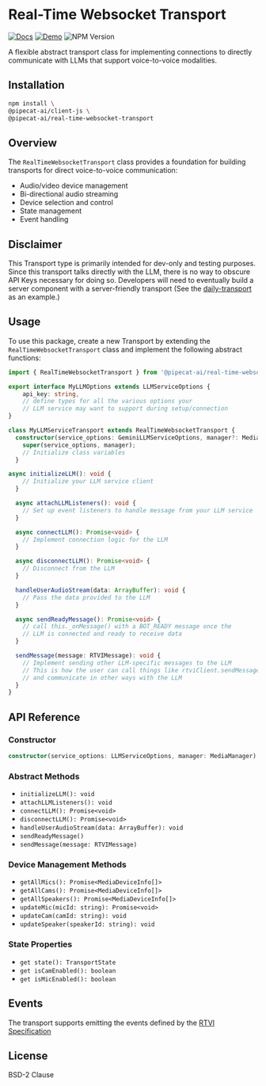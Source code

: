 # Real-Time Websocket Transport

[![Docs](https://img.shields.io/badge/Documentation-blue)](https://docs.pipecat.ai/client/reference/js/transports/realtime)
[![Demo](https://img.shields.io/badge/Demo-forestgreen)](examples/directToLLMTransports/README.md)
![NPM Version](https://img.shields.io/npm/v/@pipecat-ai/realtime-websocket-transport)

A flexible abstract transport class for implementing connections to directly communicate with LLMs that support voice-to-voice modalities.

## Installation

```bash copy
npm install \
@pipecat-ai/client-js \
@pipecat-ai/real-time-websocket-transport
```

## Overview

The `RealTimeWebsocketTransport` class provides a foundation for building transports for direct voice-to-voice communication:

- Audio/video device management
- Bi-directional audio streaming
- Device selection and control
- State management
- Event handling

## Disclaimer

This Transport type is primarily intended for dev-only and testing purposes. Since this transport talks directly with the LLM, there is no way to obscure API Keys necessary for doing so. Developers will need to eventually build a server component with a server-friendly transport (See the [daily-transport](https://docs.pipecat.ai/client/reference/js/transports/daily) as an example.)

## Usage

To use this package, create a new Transport by extending the `RealTimeWebsocketTransport` class and implement the following abstract functions:

```typescript
import { RealTimeWebsocketTransport } from '@pipecat-ai/real-time-websocket-transport';

export interface MyLLMOptions extends LLMServiceOptions {
    api_key: string,
    // define types for all the various options your
    // LLM service may want to support during setup/connection
}

class MyLLMServiceTransport extends RealTimeWebsocketTransport {
  constructor(service_options: GeminiLLMServiceOptions, manager?: MediaManager) {
    super(service_options, manager);
    // Initialize class variables
  }

async initializeLLM(): void {
    // Initialize your LLM service client
  }

  async attachLLMListeners(): void {
    // Set up event listeners to handle message from your LLM service
  }

  async connectLLM(): Promise<void> {
    // Implement connection logic for the LLM
  }

  async disconnectLLM(): Promise<void> {
    // Disconnect from the LLM
  }

  handleUserAudioStream(data: ArrayBuffer): void {
    // Pass the data provided to the LLM
  }

  async sendReadyMessage(): Promise<void> {
    // call this._onMessage() with a BOT_READY message once the
    // LLM is connected and ready to receive data
  }

  sendMessage(message: RTVIMessage): void {
    // Implement sending other LLM-specific messages to the LLM
    // This is how the user can call things like rtviClient.sendMessage(...)
    // and communicate in other ways with the LLM
  }
}
```

## API Reference

### Constructor
```typescript
constructor(service_options: LLMServiceOptions, manager: MediaManager)
```

### Abstract Methods
- `initializeLLM(): void`
- `attachLLMListeners(): void`
- `connectLLM(): Promise<void>`
- `disconnectLLM(): Promise<void>`
- `handleUserAudioStream(data: ArrayBuffer): void`
- `sendReadyMessage()`
- `sendMessage(message: RTVIMessage)`

### Device Management Methods
- `getAllMics(): Promise<MediaDeviceInfo[]>`
- `getAllCams(): Promise<MediaDeviceInfo[]>`
- `getAllSpeakers(): Promise<MediaDeviceInfo[]>`
- `updateMic(micId: string): Promise<void>`
- `updateCam(camId: string): void`
- `updateSpeaker(speakerId: string): void`

### State Properties
- `get state(): TransportState`
- `get isCamEnabled(): boolean`
- `get isMicEnabled(): boolean`

## Events
The transport supports emitting the events defined by the [RTVI Specification](https://docs.pipecat.ai/client/reference/js/callbacks)

## License

BSD-2 Clause
